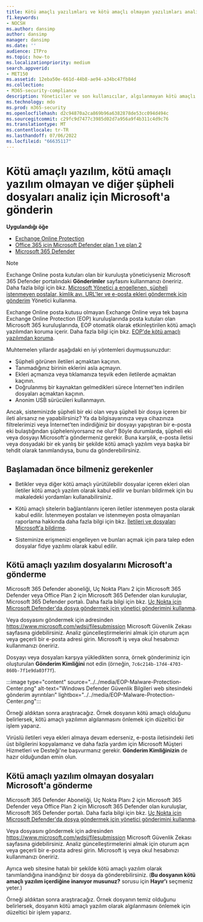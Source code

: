 ```yaml
---
title: Kötü amaçlı yazılımları ve kötü amaçlı olmayan yazılımları analiz için Microsoft'a gönderme
f1.keywords:
- NOCSH
ms.author: dansimp
author: dansimp
manager: dansimp
ms.date: ''
audience: ITPro
ms.topic: how-to
ms.localizationpriority: medium
search.appverid:
- MET150
ms.assetid: 12eba50e-661d-44b8-ae94-a34bc47fb84d
ms.collection:
- M365-security-compliance
description: Yöneticiler ve son kullanıcılar, algılanmayan kötü amaçlı yazılımları veya yanlış tanımlanmış kötü amaçlı yazılım eklerini analiz için Microsoft'a gönderme hakkında bilgi edinebilir.
ms.technology: mdo
ms.prod: m365-security
ms.openlocfilehash: d2c94870a2ca869b96a6382878de53cc094d494c
ms.sourcegitcommit: c29fc9d7477c3985d02d7a956a9f4b311c4d9c76
ms.translationtype: MT
ms.contentlocale: tr-TR
ms.lasthandoff: 07/06/2022
ms.locfileid: "66635117"
---
```

# <a name="submit-malware-non-malware-and-other-suspicious-files-to-microsoft-for-analysis"></a>Kötü amaçlı yazılım, kötü amaçlı yazılım olmayan ve diğer şüpheli dosyaları analiz için Microsoft'a gönderin

**Uygulandığı öğe**
- [Exchange Online Protection](exchange-online-protection-overview.md)
- [Office 365 için Microsoft Defender plan 1 ve plan 2](defender-for-office-365.md)
- [Microsoft 365 Defender](../defender/microsoft-365-defender.md)

> [!NOTE]
> Exchange Online posta kutuları olan bir kuruluşta yöneticiyseniz Microsoft 365 Defender portalındaki **Gönderimler** sayfasını kullanmanızı öneririz. Daha fazla bilgi için bkz. [Microsoft Yönetici a engellenen, şüpheli istenmeyen postalar, kimlik avı, URL'ler ve e-posta ekleri göndermek için gönderim](/microsoft-365/security/office-365-security/admin-submission) Yönetici kullanma.

Exchange Online posta kutusu olmayan Exchange Online veya tek başına Exchange Online Protection (EOP) kuruluşlarında posta kutuları olan Microsoft 365 kuruluşlarında, EOP otomatik olarak etkinleştirilen kötü amaçlı yazılımdan koruma içerir. Daha fazla bilgi için bkz. [EOP'de kötü amaçlı yazılımdan koruma](anti-malware-protection.md).

Muhtemelen yıllardır aşağıdaki en iyi yöntemleri duymuşsunuzdur:

- Şüpheli görünen iletileri açmaktan kaçının.
- Tanımadığınız birinin eklerini asla açmayın.
- Ekleri açmanıza veya tıklamanıza teşvik eden iletilerde açmaktan kaçının.
- Doğrulanmış bir kaynaktan gelmedikleri sürece İnternet'ten indirilen dosyaları açmaktan kaçının.
- Anonim USB sürücüleri kullanmayın.

Ancak, sisteminizde şüpheli bir eki olan veya şüpheli bir dosya içeren bir ileti alırsanız ne yapabilirsiniz? Ya da bilgisayarınıza veya cihazınıza filtrelerimizi veya İnternet'ten indirdiğiniz bir dosyayı yapıştıran bir e-posta eki bulaştığından şüpheleniyorsanız ne olur? Böyle durumlarda, şüpheli eki veya dosyayı Microsoft'a göndermeniz gerekir. Buna karşılık, e-posta iletisi veya dosyadaki bir ek yanlış bir şekilde kötü amaçlı yazılım veya başka bir tehdit olarak tanımlandıysa, bunu da gönderebilirsiniz.

## <a name="what-do-you-need-to-know-before-you-begin"></a>Başlamadan önce bilmeniz gerekenler

- Betikler veya diğer kötü amaçlı yürütülebilir dosyalar içeren ekleri olan iletiler kötü amaçlı yazılım olarak kabul edilir ve bunları bildirmek için bu makaledeki yordamları kullanabilirsiniz.

- Kötü amaçlı sitelerin bağlantılarını içeren iletiler istenmeyen posta olarak kabul edilir. İstenmeyen postaları ve istenmeyen posta olmayanları raporlama hakkında daha fazla bilgi için bkz. [İletileri ve dosyaları Microsoft'a bildirme](report-junk-email-messages-to-microsoft.md).

- Sisteminize erişmenizi engelleyen ve bunları açmak için para talep eden dosyalar fidye yazılımı olarak kabul edilir. 

## <a name="submit-malware-files-to-microsoft"></a>Kötü amaçlı yazılım dosyalarını Microsoft'a gönderme

Microsoft 365 Defender aboneliği, Uç Nokta Planı 2 için Microsoft 365 Defender veya Office Plan 2 için Microsoft 365 Defender olan kuruluşlar, Microsoft 365 Defender portalı. Daha fazla bilgi için bkz. [Uç Nokta için Microsoft Defender'da dosya göndermek için yönetici gönderimini kullanma](../defender-endpoint/admin-submissions-mde.md).

Veya dosyasını göndermek için adresinden <https://www.microsoft.com/wdsi/filesubmission> Microsoft Güvenlik Zekası sayfasına gidebilirsiniz. Analiz güncelleştirmelerini almak için oturum açın veya geçerli bir e-posta adresi girin. Microsoft iş veya okul hesabınızı kullanmanızı öneririz.

Dosyayı veya dosyaları karşıya yükledikten sonra, örnek gönderiminiz için oluşturulan **Gönderim Kimliğini** not edin (örneğin, `7c6c214b-17d4-4703-860b-7f1e9da03f7f`).

:::image type="content" source="../../media/EOP-Malware-Protection-Center.png" alt-text="Windows Defender Güvenlik Bilgileri web sitesindeki gönderim ayrıntıları" lightbox="../../media/EOP-Malware-Protection-Center.png":::

Örneği aldıktan sonra araştıracağız. Örnek dosyanın kötü amaçlı olduğunu belirlersek, kötü amaçlı yazılımın algılanmasını önlemek için düzeltici bir işlem yaparız.

Virüslü iletileri veya ekleri almaya devam ederseniz, e-posta iletisindeki ileti üst bilgilerini kopyalamanız ve daha fazla yardım için Microsoft Müşteri Hizmetleri ve Desteği'ne başvurmanız gerekir. **Gönderim Kimliğinizin** de hazır olduğundan emin olun.

## <a name="submit-non-malware-files-to-microsoft"></a>Kötü amaçlı yazılım olmayan dosyaları Microsoft'a gönderme

Microsoft 365 Defender Aboneliği, Uç Nokta Planı 2 için Microsoft 365 Defender veya Office Plan 2 için Microsoft 365 Defender olan kuruluşlar, Microsoft 365 Defender portalı. Daha fazla bilgi için bkz. [Uç Nokta için Microsoft Defender'da dosya göndermek için yönetici gönderimini kullanma](../defender-endpoint/admin-submissions-mde.md).

Veya dosyasını göndermek için adresinden <https://www.microsoft.com/wdsi/filesubmission> Microsoft Güvenlik Zekası sayfasına gidebilirsiniz. Analiz güncelleştirmelerini almak için oturum açın veya geçerli bir e-posta adresi girin. Microsoft iş veya okul hesabınızı kullanmanızı öneririz.

Ayrıca web sitesine hatalı bir şekilde kötü amaçlı yazılım olarak tanımlandığına inandığınız bir dosya da gönderebilirsiniz. (**Bu dosyanın kötü amaçlı yazılım içerdiğine inanıyor musunuz?** sorusu için **Hayır'ı** seçmeniz yeter.)

Örneği aldıktan sonra araştıracağız. Örnek dosyanın temiz olduğunu belirlersek, dosyanın kötü amaçlı yazılım olarak algılanmasını önlemek için düzeltici bir işlem yaparız.
